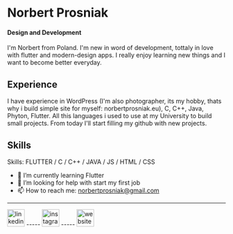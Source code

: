 # Norbert Prosniak
#### Design and Development
I'm Norbert from Poland. I'm new in word of development, tottaly in love with flutter and modern-design apps. I really enjoy learning new things and I want to become better everyday. 

## Experience

I have experience in WordPress (I'm also photographer, its my hobby, thats why i build simple site for myself: norbertprosniak.eu), C, C++, Java, Phyton, Flutter. All this languages i used to use at my University to build small projects. From today I'll start filling my github with new projects.

## Skills
 
Skills: FLUTTER / C / C++ / JAVA / JS / HTML / CSS



- 🌱 I’m currently learning Flutter 
- 🤔 I’m looking for help with start my first job 
- 📫 How to reach me: norbertprosniak@gmail.com 
_______________________

[<img src='https://cdn.jsdelivr.net/npm/simple-icons@3.0.1/icons/linkedin.svg' alt='linkedin' height='40'>](https://www.linkedin.com/in/norbertprosniak/)  ----- [<img src='https://cdn.jsdelivr.net/npm/simple-icons@3.0.1/icons/instagram.svg' alt='instagram' height='40'>](https://www.instagram.com/prosniaknorbert/) ----- [<img src='https://cdn.jsdelivr.net/npm/simple-icons@3.0.1/icons/icloud.svg' alt='website' height='40'>](http://norbertprosniak.eu)  

